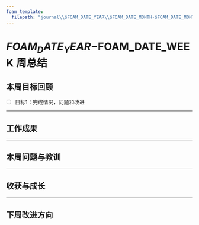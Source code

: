 ```yaml
---
foam_template:
  filepath: "journal\\$FOAM_DATE_YEAR\\$FOAM_DATE_MONTH-$FOAM_DATE_MONTH_NAME_SHORT\\Week-$FOAM_DATE_WEEK\\Week$FOAM_DATE_WEEK-Summary.md"
---
```

# $FOAM_DATE_YEAR-$FOAM_DATE_WEEK 周总结

## 本周目标回顾

- [ ] 目标1：完成情况，问题和改进

---

## 工作成果

---

## 本周问题与教训

---

## 收获与成长

---

## 下周改进方向
